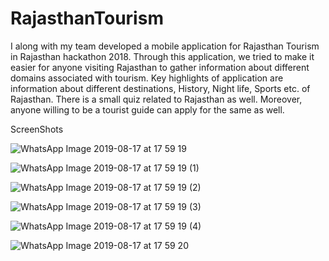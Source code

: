# RajasthanTourism
I along with my team developed a mobile application for Rajasthan Tourism in Rajasthan hackathon 2018. Through this application, we tried to make it easier for anyone visiting Rajasthan to gather information about different domains associated with tourism. Key highlights of application are information about different destinations, History, Night life, Sports etc. of Rajasthan. There is a small quiz related to Rajasthan as well. Moreover, anyone willing to be a tourist guide can apply for the same as well.

ScreenShots

![WhatsApp Image 2019-08-17 at 17 59 19](https://user-images.githubusercontent.com/48851596/63211721-d34e2300-c118-11e9-9847-666cf717be74.jpeg)

![WhatsApp Image 2019-08-17 at 17 59 19 (1)](https://user-images.githubusercontent.com/48851596/63211724-e06b1200-c118-11e9-9f7d-11bec2070f34.jpeg)

![WhatsApp Image 2019-08-17 at 17 59 19 (2)](https://user-images.githubusercontent.com/48851596/63211728-ebbe3d80-c118-11e9-8d82-b4dc6e4a8707.jpeg)

![WhatsApp Image 2019-08-17 at 17 59 19 (3)](https://user-images.githubusercontent.com/48851596/63211732-f973c300-c118-11e9-82c9-bdc636e11af8.jpeg)

![WhatsApp Image 2019-08-17 at 17 59 19 (4)](https://user-images.githubusercontent.com/48851596/63211733-04c6ee80-c119-11e9-8b8a-64a7ebba4543.jpeg)

![WhatsApp Image 2019-08-17 at 17 59 20](https://user-images.githubusercontent.com/48851596/63211753-2fb14280-c119-11e9-802c-827678216320.jpeg)
